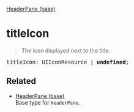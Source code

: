 [HeaderPane (base)](HeaderPane_base.md)

# titleIcon

> The icon displayed next to the title.

<pre class="docgen_signature">titleIcon: UIIconResource | <b>undefined</b>;</pre>

## Related

- [<!--{ref:type}-->HeaderPane (base)](HeaderPane_base.md) \
    Base type for `HeaderPane`.
